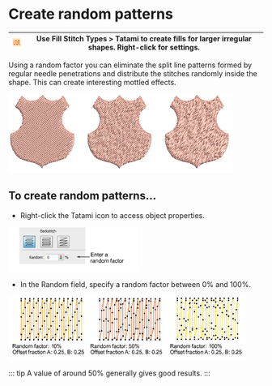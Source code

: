 # Create random patterns

| ![TatamiFill00028.png](assets/TatamiFill00028.png) | Use Fill Stitch Types > Tatami to create fills for larger irregular shapes. Right-click for settings. |
| -------------------------------------------------- | ----------------------------------------------------------------------------------------------------- |

Using a random factor you can eliminate the split line patterns formed by regular needle penetrations and distribute the stitches randomly inside the shape. This can create interesting mottled effects.

![patterns00029.png](assets/patterns00029.png)

## To create random patterns...

- Right-click the Tatami icon to access object properties.

![patterns00030.png](assets/patterns00030.png)

- In the Random field, specify a random factor between 0% and 100%.

![patterns00033.png](assets/patterns00033.png)

::: tip
A value of around 50% generally gives good results.
:::
